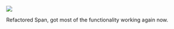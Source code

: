 ![](https://db-feed.s3.amazonaws.com/legacy/Screenshot_from_2020_06_03_20_25_28-1591230433150.png)

Refactored Span, got most of the functionality working again now.
